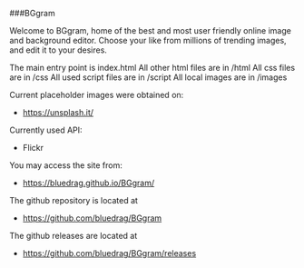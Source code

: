 ###BGgram

Welcome to BGgram, home of the best and most user friendly online image
and background editor. Choose your like from millions of trending images, 
and edit it to your desires.

The main entry point is index.html
All other html files are in /html
All css files are in /css
All used script files are in /script 
All local images are in /images

Current placeholder images were obtained on:
* https://unsplash.it/

Currently used API:
* Flickr

You may access the site from:
* https://bluedrag.github.io/BGgram/

The github repository is located at
* https://github.com/bluedrag/BGgram

The github releases are located at
* https://github.com/bluedrag/BGgram/releases

